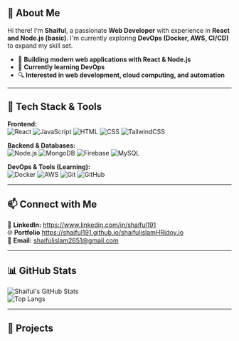## **👋 About Me**  
Hi there! I'm **Shaiful**, a passionate **Web Developer** with experience in **React and Node.js (basic)**. I'm currently exploring **DevOps (Docker, AWS, CI/CD)** to expand my skill set.  

- 🚀 **Building modern web applications with React & Node.js**  
- 🎯 **Currently learning DevOps**  
- 🔍 **Interested in web development, cloud computing, and automation**  

---

## **🔧 Tech Stack & Tools**  
**Frontend:**  
![React](https://img.shields.io/badge/React-20232A?style=flat&logo=react) ![JavaScript](https://img.shields.io/badge/JavaScript-F7DF1E?style=flat&logo=javascript) ![HTML](https://img.shields.io/badge/HTML5-E34F26?style=flat&logo=html5) ![CSS](https://img.shields.io/badge/CSS3-1572B6?style=flat&logo=css3) ![TailwindCSS](https://img.shields.io/badge/TailwindCSS-38B2AC?style=flat&logo=tailwind-css)  

**Backend & Databases:**  
![Node.js](https://img.shields.io/badge/Node.js-43853D?style=flat&logo=node.js) ![MongoDB](https://img.shields.io/badge/MongoDB-4EA94B?style=flat&logo=mongodb) ![Firebase](https://img.shields.io/badge/Firebase-FFCA28?style=flat&logo=firebase) ![MySQL](https://img.shields.io/badge/MySQL-4479A1?style=flat&logo=mysql)  

**DevOps & Tools (Learning):**  
![Docker](https://img.shields.io/badge/Docker-2496ED?style=flat&logo=docker) ![AWS](https://img.shields.io/badge/AWS-232F3E?style=flat&logo=amazon-aws) ![Git](https://img.shields.io/badge/Git-F05032?style=flat&logo=git) ![GitHub](https://img.shields.io/badge/GitHub-181717?style=flat&logo=github)  

---

## 📫 Connect with Me  
💼 **LinkedIn:** https://www.linkedin.com/in/shaiful191  
🌐 **Portfolio** https://shaiful191.github.io/shaifulislamHRidoy.io   
📩 **Email:** shaifulislam2651@gmail.com

---

## **📊 GitHub Stats**  
![Shaiful's GitHub Stats](https://github-readme-stats.vercel.app/api?username=Shaiful191&show_icons=true&theme=tokyonight)  
![Top Langs](https://github-readme-stats.vercel.app/api/top-langs/?username=Shaiful191&layout=compact&theme=tokyonight)  

---
## **🚀 Projects**    

